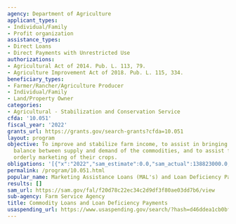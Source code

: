 ```yaml
---
agency: Department of Agriculture
applicant_types:
- Individual/Family
- Profit organization
assistance_types:
- Direct Loans
- Direct Payments with Unrestricted Use
authorizations:
- Agricultural Act of 2014. Pub. L. 113, 79.
- Agriculture Improvement Act of 2018. Pub. L. 115, 334.
beneficiary_types:
- Farmer/Rancher/Agriculture Producer
- Individual/Family
- Land/Property Owner
categories:
- Agricultural - Stabilization and Conservation Service
cfda: '10.051'
fiscal_year: '2022'
grants_url: https://grants.gov/search-grants?cfda=10.051
layout: program
objective: To improve and stabilize farm income, to assist in bringing about a better
  balance between supply and demand of the commodities, and to assist farmers in the
  orderly marketing of their crops.
obligations: '[{"x":"2022","sam_estimate":0.0,"sam_actual":138823000.0,"usa_spending_actual":233428365.32},{"x":"2023","sam_estimate":136604000.0,"sam_actual":0.0,"usa_spending_actual":73658380.81},{"x":"2024","sam_estimate":136600000.0,"sam_actual":0.0,"usa_spending_actual":0.0}]'
permalink: /program/10.051.html
popular_name: Marketing Assistance Loans (MAL's) and Loan Deficiency Payments (LDP's)
results: []
sam_url: https://sam.gov/fal/f20d78c22ec34c2d9df3f80ae03dd7b6/view
sub-agency: Farm Service Agency
title: Commodity Loans and Loan Deficiency Payments
usaspending_url: https://www.usaspending.gov/search/?hash=d46ddea1cb0bf404ae6b1362c50fb201
---
```

